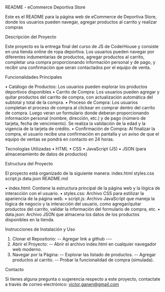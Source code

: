 README - eCommerce Deportiva Store

Este es el README para la página web de eCommerce de Deportiva Store, donde los usuarios pueden navegar, agregar productos al carrito y realizar compras

Descripción del Proyecto

Este proyecto es la entrega final del curso de JS de CoderHouse y consiste en una tienda online de ropa deportiva. Los usuarios pueden navegar por diferentes indumentarias de productos, agregar productos al carrito, completar una compra proporcionando información personal y de pago, y recibir una confirmación que seran contactados por el equipo de venta.

Funcionalidades Principales

•	Catálogo de Productos: Los usuarios pueden explorar los productos deportivos disponibles
•	Carrito de Compra: Los usuarios pueden agregar y quitar productos del carrito de compra, con actualización automática del subtotal y total de la compra.
•	Proceso de Compra: Los usuarios completan el proceso de compra al clickear en comprar dentro del carrito de compra. Luego veran un formulario donde deberan proporcionando información personal (nombre, dirección, etc.) y de pago (número de tarjeta, fecha de vencimiento). Se realiza la validación de la edad y la vigencia de la tarjeta de crédito.
•	Confirmación de Compra: Al finalizar la compra, el usuario recibe una confirmación en pantalla y un aviso de que el equipo de ventas se pondrá en contacto en 24 horas.

Tecnologías Utilizadas
•	HTML
•	CSS
•	JavaScript (JS)
•	JSON (para almacenamiento de datos de productos)

Estructura del Proyecto

El proyecto está organizado de la siguiente manera:
index.html
styles.css
script.js
data.json
README.md


•	index.html: Contiene la estructura principal de la página web y la lógica de interacción con el usuario.
•	styles.css: Archivo CSS para estilizar la apariencia de la página web.
•	script.js: Archivo JavaScript que maneja la lógica de negocio y la interacción del usuario, como agregar/quitar productos del carrito, validar la información del formulario de compra, etc.
•	data.json: Archivo JSON que almacena los datos de los productos disponibles en la tienda.

Instrucciones de Instalación y Uso

1.	Clonar el Repositorio:
-- Agregar link a github ---
2.	Abrir el Proyecto:
-- Abrir el archivo index.html en cualquier navegador web moderno.
3.	Navegar por la Página:
-- Explorar las listado de productos.
-- Agregar productos al carrito.
-- Probar la funcionalidad de compra (simulada).

Contacto

Si tienes alguna pregunta o sugerencia respecto a este proyecto, contactate a través de correo electrónico: victor.ganen@gmail.com 

